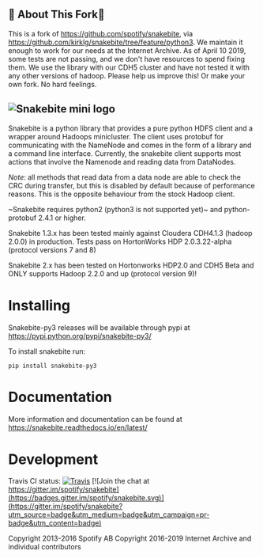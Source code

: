 🐍 About This Fork🍴
--------------------
This is a fork of https://github.com/spotify/snakebite, via
https://github.com/kirklg/snakebite/tree/feature/python3. We maintain it
enough to work for our needs at the Internet Archive. As of April 10 2019,
some tests are not passing, and we don't have resources to spend fixing
them. We use the library with our CDH5 cluster and have not tested it with
any other versions of hadoop. Please help us improve this! Or make your own
fork. No hard feelings.

![Snakebite mini logo](https://github.com/internetarchive/snakebite-py3/blob/master/doc/logo/logo-mini-typo.png)
---

Snakebite is a python library that provides a pure python HDFS client
and a wrapper around Hadoops minicluster. The client uses protobuf for
communicating with the NameNode and comes in the form of a library and a
command line interface. Currently, the snakebite client supports most
actions that involve the Namenode and reading data from DataNodes.

*Note:* all methods that read data from a data node are able to check
the CRC during transfer, but this is disabled by default because of
performance reasons. This is the opposite behaviour from the stock
Hadoop client.

~Snakebite requires python2 (python3 is not supported yet)~ and
python-protobuf 2.4.1 or higher.

Snakebite 1.3.x has been tested mainly against Cloudera CDH4.1.3 (hadoop
2.0.0) in production. Tests pass on HortonWorks HDP 2.0.3.22-alpha
(protocol versions 7 and 8)

Snakebite 2.x has been tested on Hortonworks HDP2.0 and CDH5 Beta and
ONLY supports Hadoop 2.2.0 and up (protocol version 9)!

Installing
==========

Snakebite-py3 releases will be available through pypi at
<https://pypi.python.org/pypi/snakebite-py3/>

To install snakebite run:

`pip install snakebite-py3`

Documentation
=============

More information and documentation can be found at
https://snakebite.readthedocs.io/en/latest/

Development
===========

Travis CI status: [![Travis](https://travis-ci.org/internetarchive/snakebite-py3.svg?branch=master)](https://travis-ci.org/internetarchive/snakebite-py3)
[![Join the chat at https://gitter.im/spotify/snakebite](https://badges.gitter.im/spotify/snakebite.svg)](https://gitter.im/spotify/snakebite?utm_source=badge&utm_medium=badge&utm_campaign=pr-badge&utm_content=badge)

Copyright 2013-2016 Spotify AB
Copyright 2016-2019 Internet Archive and individual contributors
